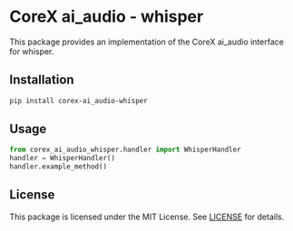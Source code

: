 # CoreX ai_audio - whisper

This package provides an implementation of the CoreX ai_audio interface for whisper.

## Installation
~~~bash
pip install corex-ai_audio-whisper
~~~

## Usage
~~~python
from corex_ai_audio_whisper.handler import WhisperHandler
handler = WhisperHandler()
handler.example_method()
~~~

## License
This package is licensed under the MIT License. See [LICENSE](../LICENSE) for details.
